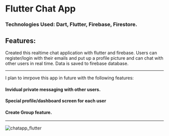 # Flutter Chat App

### Technologies Used: Dart, Flutter, Firebase, Firestore.

## Features:

Created this realtime chat application with flutter and firebase. Users can register/login with their emails and put up a profile picture and can chat with other users in real time. 
Data is saved to firebase database. 
<hr>

I plan to imrpove this app in future with the following features: 
#### Invidual private messaging with other users.
#### Special profile/dashboard screen for each user
#### Create Group feature.

<hr>

![chatapp_flutter](https://github.com/Kapil619/chat_app/assets/84692375/5d47579a-cb3d-485e-b60f-c52869df5866)

